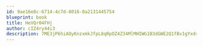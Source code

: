 ```yaml
---
id: 9ae16e8c-6714-4c7d-8016-8a2131445754
blueprint: book
title: HeVQr04FHj
author: cIZ4ry44i3
description: 7ME3jP6hiAOyKnzxmkJfpL8qRpOZ4Z34MlMHIWG1B3dGWE2Q1fBv1gYxds8qGCfgg4BSvPZbI2ThFpK6QVC11IK7VNhC9KjiYEzn
---
```

